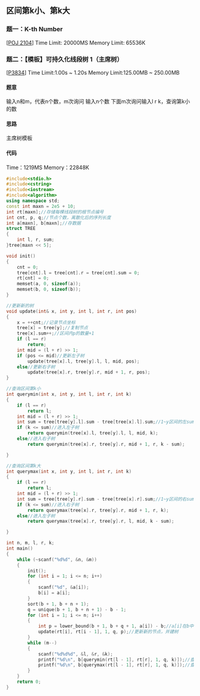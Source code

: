 ## 区间第k小、第k大
### 题一：K-th Number
[[POJ 2104](http://poj.org/problem?id=2104)]
Time Limit: 20000MS
Memory Limit: 65536K
### 题二：【模板】可持久化线段树 1（主席树）
[[P3834](https://www.luogu.org/problem/P3834)]
Time Limit:1.00s ~ 1.20s
Memory Limit:125.00MB ~ 250.00MB

#### 题意
输入n和m，代表n个数，m次询问
输入n个数
下面m次询问输入l r k，查询第k小的数

#### 思路
主席树模板

#### 代码
Time：1219MS
Memory：22848K

```cpp
#include<stdio.h>
#include<cstring>
#include<iostream>
#include<algorithm>
using namespace std;
const int maxn = 2e5 + 10;
int rt[maxn];//存储每棵线段树的根节点编号
int cnt, p, q;//节点个数，离散化后的序列长度 
int a[maxn], b[maxn];//存数据 
struct TREE
{
	int l, r, sum;
}tree[maxn << 5];

void init()
{
	cnt = 0;
	tree[cnt].l = tree[cnt].r = tree[cnt].sum = 0;
	rt[cnt] = 0;
	memset(a, 0, sizeof(a));
	memset(b, 0, sizeof(b));
}

//更新新的树 
void update(int& x, int y, int l, int r, int pos)
{
	x = ++cnt;//记录节点坐标 
	tree[x] = tree[y];//复制节点 
	tree[x].sum++;//区间内p的数量+1 
	if (l == r)
		return;
	int mid = (l + r) >> 1;
	if (pos <= mid)//更新左子树 
		update(tree[x].l, tree[y].l, l, mid, pos);
	else//更新右子树 
		update(tree[x].r, tree[y].r, mid + 1, r, pos);
}

//查询区间第k小
int querymin(int x, int y, int l, int r, int k)
{
	if (l == r)
		return l;
	int mid = (l + r) >> 1;
	int sum = tree[tree[y].l].sum - tree[tree[x].l].sum;//1~y区间的左sum减去1~x-1区间的左sum，得到的是x到y的线段树左子树的sum
	if (k <= sum)//进入左子树
		return querymin(tree[x].l, tree[y].l, l, mid, k);
	else//进入右子树 
		return querymin(tree[x].r, tree[y].r, mid + 1, r, k - sum);

}

//查询区间第k大
int querymax(int x, int y, int l, int r, int k)
{
	if (l == r)
		return l;
	int mid = (l + r) >> 1;
	int sum = tree[tree[y].r].sum - tree[tree[x].r].sum;//1~y区间的右sum减去1~x-1区间的右sum，得到的是x到y的线段树右子树的sum
	if (k <= sum)//进入右子树
		return querymax(tree[x].r, tree[y].r, mid + 1, r, k);
	else//进入左子树 
		return querymax(tree[x].r, tree[y].r, l, mid, k - sum);

}

int n, m, l, r, k;
int main()
{
	while (~scanf("%d%d", &n, &m))
	{
		init();
		for (int i = 1; i <= n; i++)
		{
			scanf("%d", &a[i]);
			b[i] = a[i];
		}
		sort(b + 1, b + n + 1);
		q = unique(b + 1, b + n + 1) - b - 1;
		for (int i = 1; i <= n; i++)
		{
			int p = lower_bound(b + 1, b + q + 1, a[i]) - b;//a[i]在b中的位置p 
			update(rt[i], rt[i - 1], 1, q, p);//更新新的节点，并建树 
		}
		while (m--)
		{
			scanf("%d%d%d", &l, &r, &k);
			printf("%d\n", b[querymin(rt[l - 1], rt[r], 1, q, k)]);//查询l到r区间的第k小个数
			printf("%d\n", b[querymax(rt[l - 1], rt[r], 1, q, k)]);//查询l到r区间的第k大个数
		}
	}
	return 0;
}
```